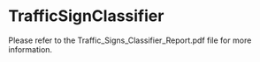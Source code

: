 # TrafficSignClassifier

Please refer to the Traffic_Signs_Classifier_Report.pdf file for more information.

